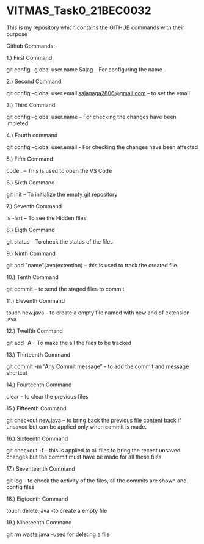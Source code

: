 # VITMAS_Task0_21BEC0032
This is my repository which contains the GITHUB commands with their purpose

Github Commands:-

1.) First Command

git config –global user.name Sajag – For configuring the name 

2.) Second Command
	
git config –global user.email sajagaga2806@gmail.com – to set the email 

3.) Third Command

git config –global user.name – For checking the changes have been impleted

4.) Fourth command

git config –global user.email - For checking the changes have been affected

5.) Fifth Command

code . – This is used to open the VS Code

6.) Sixth Command

git init –  To initialize the empty git repository 

7.) Seventh Command

ls -lart – To see the Hidden files

8.) Eigth Command

git status – To check the status of the files 

9.) Ninth Command

git add "name".java(extention) – this is used to track the created file.

10.) Tenth Command

git commit – to send the staged files to commit

11.) Eleventh Command
	
touch new.java – to create a empty file named with new and of extension java
 
12.) Twelfth Command
 
git add -A – To make the all the files to be tracked
 
13.) Thirteenth Command

git commit -m “Any Commit message” – to add the commit and message shortcut

14.) Fourteenth Command

clear – to clear the previous files

15.) Fifteenth Command
  
git checkout new.java – to bring back the previous file content back if unsaved but can be applied only when commit is made.

16.) Sixteenth Command

git checkout -f – this is applied to all files to bring the recent unsaved changes but the commit must have be made for all these files.

17.) Seventeenth Command

git log – to check the activity of the files, all the commits are shown and config files

18.) Eigteenth Command

touch delete.java -to create a empty file

19.) Nineteenth Command

git rm waste.java -used for deleting a file 


